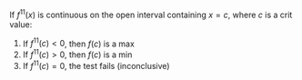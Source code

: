 If $f^{11}(x)$ is continuous on the open interval containing $x=c$, where $c$ is a crit value:
1. If $f^{11}(c)<0$, then $f(c)$ is a max
2. If $f^{11}(c)>0$, then $f(c)$ is a min
3. If $f^{11}(c)=0$, the test fails (inconclusive)